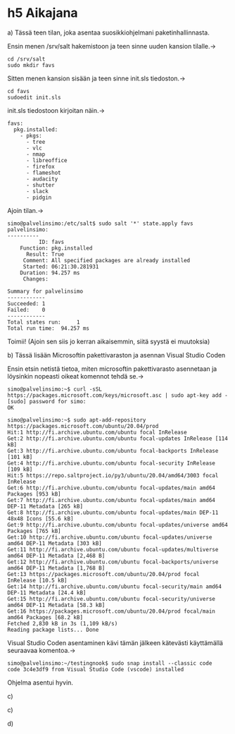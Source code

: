 # h5 Aikajana

a) Tässä teen tilan, joka asentaa suosikkiohjelmani paketinhallinnasta.

Ensin menen /srv/salt hakemistoon ja teen sinne uuden kansion tilalle.->

	cd /srv/salt
	sudo mkdir favs

Sitten menen kansion sisään ja teen sinne init.sls tiedoston.->

	cd favs
	sudoedit init.sls

init.sls tiedostoon kirjoitan näin.->

	favs:
	  pkg.installed:
	    - pkgs:
	      - tree
	      - vlc
	      - nmap
	      - libreoffice
	      - firefox
	      - flameshot
	      - audacity
	      - shutter
	      - slack
	      - pidgin

Ajoin tilan.->

	simo@palvelinsimo:/etc/salt$ sudo salt '*' state.apply favs
	palvelinsimo:
	----------
	          ID: favs
	    Function: pkg.installed
	      Result: True
	     Comment: All specified packages are already installed
	     Started: 06:21:30.281931
	    Duration: 94.257 ms
	     Changes:
	
	Summary for palvelinsimo
	------------
	Succeeded: 1
	Failed:    0
	------------
	Total states run:     1
	Total run time:  94.257 ms
	
Toimii!
(Ajoin sen siis jo kerran aikaisemmin, siitä syystä ei muutoksia)


b) Tässä lisään Microsoftin pakettivaraston ja asennan Visual Studio Coden

Ensin etsin netistä tietoa, miten microsoftin pakettivarasto asennetaan ja löysinkin nopeasti oikeat komennot tehdä se.->

	simo@palvelinsimo:~$ curl -sSL https://packages.microsoft.com/keys/microsoft.asc | sudo apt-key add -
	[sudo] password for simo:
	OK
	
	simo@palvelinsimo:~$ sudo apt-add-repository https://packages.microsoft.com/ubuntu/20.04/prod
	Hit:1 http://fi.archive.ubuntu.com/ubuntu focal InRelease
	Get:2 http://fi.archive.ubuntu.com/ubuntu focal-updates InRelease [114 kB]
	Get:3 http://fi.archive.ubuntu.com/ubuntu focal-backports InRelease [101 kB]
	Get:4 http://fi.archive.ubuntu.com/ubuntu focal-security InRelease [109 kB]
	Hit:5 https://repo.saltproject.io/py3/ubuntu/20.04/amd64/3003 focal InRelease
	Get:6 http://fi.archive.ubuntu.com/ubuntu focal-updates/main amd64 Packages [953 kB]
	Get:7 http://fi.archive.ubuntu.com/ubuntu focal-updates/main amd64 DEP-11 Metadata [265 kB]
	Get:8 http://fi.archive.ubuntu.com/ubuntu focal-updates/main DEP-11 48x48 Icons [55.6 kB]
	Get:9 http://fi.archive.ubuntu.com/ubuntu focal-updates/universe amd64 Packages [765 kB]
	Get:10 http://fi.archive.ubuntu.com/ubuntu focal-updates/universe amd64 DEP-11 Metadata [303 kB]
	Get:11 http://fi.archive.ubuntu.com/ubuntu focal-updates/multiverse amd64 DEP-11 Metadata [2,468 B]
	Get:12 http://fi.archive.ubuntu.com/ubuntu focal-backports/universe amd64 DEP-11 Metadata [1,768 B]
	Get:13 https://packages.microsoft.com/ubuntu/20.04/prod focal InRelease [10.5 kB]
	Get:14 http://fi.archive.ubuntu.com/ubuntu focal-security/main amd64 DEP-11 Metadata [24.4 kB]
	Get:15 http://fi.archive.ubuntu.com/ubuntu focal-security/universe amd64 DEP-11 Metadata [58.3 kB]
	Get:16 https://packages.microsoft.com/ubuntu/20.04/prod focal/main amd64 Packages [68.2 kB]
	Fetched 2,830 kB in 3s (1,109 kB/s)
	Reading package lists... Done


Visual Studio Coden asentaminen kävi tämän jälkeen kätevästi käyttämällä seuraavaa komentoa.->

	simo@palvelinsimo:~/testingnook$ sudo snap install --classic code
	code 3c4e3df9 from Visual Studio Code (vscode) installed

Ohjelma asentui hyvin. 

c)

c)

d)


